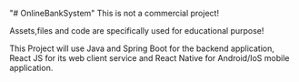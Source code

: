 "# OnlineBankSystem" 
This is not a commercial project!

Assets,files and code are specifically used for educational purpose!

This Project will use Java and Spring Boot for the backend application, React JS for its web client service and React Native for Android/IoS mobile application.

